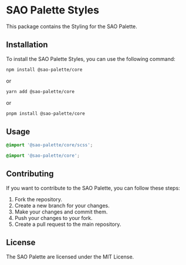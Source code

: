 # SAO Palette Styles

This package contains the Styling for the SAO Palette.

## Installation

To install the SAO Palette Styles, you can use the following command:

```bash
npm install @sao-palette/core
```

or

```bash
yarn add @sao-palette/core
```

or

```bash
pnpm install @sao-palette/core
```

## Usage

```scss
@import '@sao-palette/core/scss';
```


```css
@import '@sao-palette/core';
```

## Contributing

If you want to contribute to the SAO Palette, you can follow these steps:

1. Fork the repository.
2. Create a new branch for your changes.
3. Make your changes and commit them.
4. Push your changes to your fork.
5. Create a pull request to the main repository.

## License

The SAO Palette are licensed under the MIT License.
